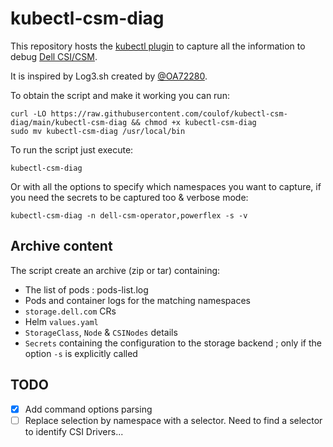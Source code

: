 # kubectl-csm-diag

This repository hosts the [kubectl plugin](https://kubernetes.io/docs/tasks/extend-kubectl/kubectl-plugins/) to capture all the information to debug [Dell CSI/CSM](https://dell.github.io/csm-docs/docs/).


It is inspired by Log3.sh created by [@OA72280](https://github.com/OA72280).

To obtain the script and make it working you can run:
```shell
curl -LO https://raw.githubusercontent.com/coulof/kubectl-csm-diag/main/kubectl-csm-diag && chmod +x kubectl-csm-diag
sudo mv kubectl-csm-diag /usr/local/bin
```

To run the script just execute:
```
kubectl-csm-diag
```

Or with all the options to specify which namespaces you want to capture, if you need the secrets to be captured too & verbose mode:

```
kubectl-csm-diag -n dell-csm-operator,powerflex -s -v
```

## Archive content
The script create an archive (zip or tar) containing:
* The list of pods : pods-list.log
* Pods and container logs for the matching namespaces
* `storage.dell.com` CRs
* Helm `values.yaml`
* `StorageClass`, `Node` & `CSINodes` details
* `Secrets` containing the configuration to the storage backend ; only if the option `-s` is explicitly called

## TODO
* [x] Add command options parsing
* [ ] Replace selection by namespace with a selector. Need to find a selector to identify CSI Drivers...
